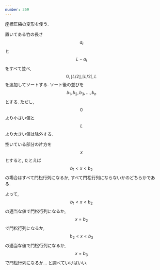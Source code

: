 ```yaml
---
number: 359
---
```

座標圧縮の変形を使う.

置いてある竹の長さ $$ a_i $$ と $$ L - a_i $$ をすべて並べ, $$ 0, \lfloor L/2 \rfloor, \lceil L/2 \rceil, L $$ を追加してソートする. ソート後の並びを $$ b_1, b_2, b_3, \dots, b_n $$ とする. ただし, $$ 0 $$ より小さい値と $$ L $$ より大きい値は除外する.

空いている部分の片方を $$ x $$ とすると, たとえば $$ b_1 \lt x \lt b_2 $$ の場合はすべて門松行列になるか, すべて門松行列にならないかのどちらかである.

よって, $$ b_1 \lt x \lt b_2 $$ の適当な値で門松行列になるか, $$ x = b_2 $$ で門松行列になるか, $$ b_2 \lt x \lt b_3 $$ の適当な値で門松行列になるか, $$ x = b_3 $$ で門松行列になるか... と調べていけばいい.
